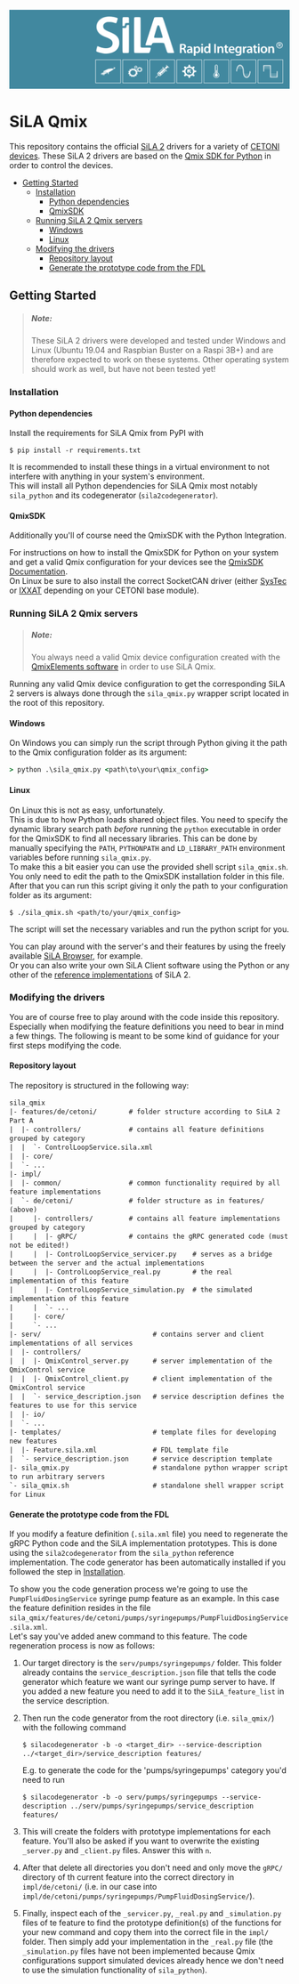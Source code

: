 ![SiLA Qmix Logo](doc/sila_header.png)

<!-- omit in toc -->
# SiLA Qmix
This repository contains the official [SiLA 2](https://sila-standard.com/) drivers for a variety of [CETONI devices](https://www.cetoni.com/products/).
These SiLA 2 drivers are based on the [Qmix SDK for Python](https://github.com/CETONI-Software/qmixsdk-for-python) in order to control the devices.

- [Getting Started](#getting-started)
  - [Installation](#installation)
    - [Python dependencies](#python-dependencies)
    - [QmixSDK](#qmixsdk)
  - [Running SiLA 2 Qmix servers](#running-sila-2-qmix-servers)
    - [Windows](#windows)
    - [Linux](#linux)
  - [Modifying the drivers](#modifying-the-drivers)
    - [Repository layout](#repository-layout)
    - [Generate the prototype code from the FDL](#generate-the-prototype-code-from-the-fdl)

## Getting Started
> ##### Note:
> These SiLA 2 drivers were developed and tested under Windows and Linux (Ubuntu 19.04 and Raspbian Buster on a Raspi 3B+) and are therefore expected to work on these systems.
> Other operating system should work as well, but have not been tested yet!

### Installation
#### Python dependencies
Install the requirements for SiLA Qmix from PyPI with
```console
$ pip install -r requirements.txt
```
It is recommended to install these things in a virtual environment to not interfere with anything in your system's environment.  
This will install all Python dependencies for SiLA Qmix most notably `sila_python` and its codegenerator (`sila2codegenerator`).

#### QmixSDK
Additionally you'll of course need the QmixSDK with the Python Integration.

For instructions on how to install the QmixSDK for Python on your system and get a valid Qmix configuration for your devices see the [QmixSDK Documentation](https://www.cetoni.de/fileadmin/user_upload/Documents/Manuals/QmixSDK/index.html).  
On Linux be sure to also install the correct SocketCAN driver (either [SysTec](https://www.systec-electronic.com/en/company/support/device-driver/) or [IXXAT](https://www.ixxat.com/support/file-and-documents-download/drivers/socketcan-driver) depending on your CETONI base module).

### Running SiLA 2 Qmix servers
> ##### Note:
> You always need a valid Qmix device configuration created with the [QmixElements software](https://www.cetoni.com/products/qmixelements/) in order to use SiLA Qmix.

Running any valid Qmix device configuration to get the corresponding SiLA 2 servers is always done through the `sila_qmix.py` wrapper script located in the root of this repository.

#### Windows
On Windows you can simply run the script through Python giving it the path to the Qmix configuration folder as its argument:
```cmd
> python .\sila_qmix.py <path\to\your\qmix_config>
```

#### Linux
On Linux this is not as easy, unfortunately.  
This is due to how Python loads shared object files.
You need to specify the dynamic library search path *before* running the `python` executable in order for the QmixSDK to find all necessary libraries.
This can be done by manually specifying the `PATH`, `PYTHONPATH` and `LD_LIBRARY_PATH` environment variables before running `sila_qmix.py`.  
To make this a bit easier you can use the provided shell script `sila_qmix.sh`.
You only need to edit the path to the QmixSDK installation folder in this file.  
After that you can run this script giving it only the path to your configuration folder as its argument:
```console
$ ./sila_qmix.sh <path/to/your/qmix_config>
```
The script will set the necessary variables and run the python script for you.

You can play around with the server's and their features by using the freely available [SiLA Browser](https://unitelabs.ch/technology/plug-and-play/sila-browser/), for example.  
Or you can also write your own SiLA Client software using the Python or any other of the [reference implementations](https://gitlab.com/SiLA2/) of SiLA 2.

### Modifying the drivers
You are of course free to play around with the code inside this repository.
Especially when modifying the feature definitions you need to bear in mind a few things.
The following is meant to be some kind of guidance for your first steps modifying the code.

#### Repository layout
The repository is structured in the following way:
```
sila_qmix
|- features/de/cetoni/        # folder structure according to SiLA 2 Part A
|  |- controllers/            # contains all feature definitions grouped by category
|  |  `- ControlLoopService.sila.xml
|  |- core/
|  `- ...
|- impl/
|  |- common/                 # common functionality required by all feature implementations
|  `- de/cetoni/              # folder structure as in features/ (above)
|     |- controllers/         # contains all feature implementations grouped by category
|     |  |- gRPC/             # contains the gRPC generated code (must not be edited!)
|     |  |- ControlLoopService_servicer.py    # serves as a bridge between the server and the actual implementations
|     |  |- ControlLoopService_real.py        # the real implementation of this feature
|     |  |- ControlLoopService_simulation.py  # the simulated implementation of this feature
|     |  `- ...
|     |- core/
|     `- ...
|- serv/                            # contains server and client implementations of all services
|  |- controllers/
|  |  |- QmixControl_server.py      # server implementation of the QmixControl service
|  |  |- QmixControl_client.py      # client implementation of the QmixControl service
|  |  `- service_description.json   # service description defines the features to use for this service
|  |- io/
|  `- ...
|- templates/                       # template files for developing new features
|  |- Feature.sila.xml              # FDL template file
|  `- service_description.json      # service description template
|- sila_qmix.py                     # standalone python wrapper script to run arbitrary servers
`- sila_qmix.sh                     # standalone shell wrapper script for Linux
```

#### Generate the prototype code from the FDL
If you modify a feature definition (`.sila.xml` file) you need to regenerate the gRPC Python code and the SiLA implementation prototypes.
This is done using the `sila2codegenerator` from the `sila_python` reference implementation.
The code generator has been automatically installed if you followed the step in [Installation](#installation).

To show you the code generation process we're going to use the `PumpFluidDosingService` syringe pump feature as an example.
In this case the feature definition resides in the file `sila_qmix/features/de/cetoni/pumps/syringepumps/PumpFluidDosingService.sila.xml`.  
Let's say you've added anew command to this feature.
The code regeneration process is now as follows:

1. Our target directory is the `serv/pumps/syringepumps/` folder. 
   This folder already contains the `service_description.json` file that tells the code generator which feature we want our syringe pump server to have.
   If you added a new feature you need to add it to the `SiLA_feature_list` in the service description.
2. Then run the code generator from the root directory (i.e. `sila_qmix/`) with the following command
   ```console
   $ silacodegenerator -b -o <target_dir> --service-description ../<target_dir>/service_description features/
   ```
   
   E.g. to generate the code for the 'pumps/syringepumps' category you'd need to run
   ```console
   $ silacodegenerator -b -o serv/pumps/syringepumps --service-description ../serv/pumps/syringepumps/service_description features/
   ```
3. This will create the folders with prototype implementations for each feature.
   You'll also be asked if you want to overwrite the existing `_server.py` and `_client.py` files.
   Answer this with `n`.
4. After that delete all directories you don't need and only move the `gRPC/` directory of th current feature into the correct directory in `impl/de/cetoni/` (i.e. in our case into `impl/de/cetoni/pumps/syringepumps/PumpFluidDosingService/`).
5. Finally, inspect each of the `_servicer.py`, `_real.py` and `_simulation.py` files of te feature to find the prototype definition(s) of the functions for your new command and copy them into the correct file in the `impl/` folder.
   Then simply add your implementation in the `_real.py` file (the `_simulation.py` files have not been implemented because Qmix configurations support simulated devices already hence we don't need to use the simulation functionality of `sila_python`).
